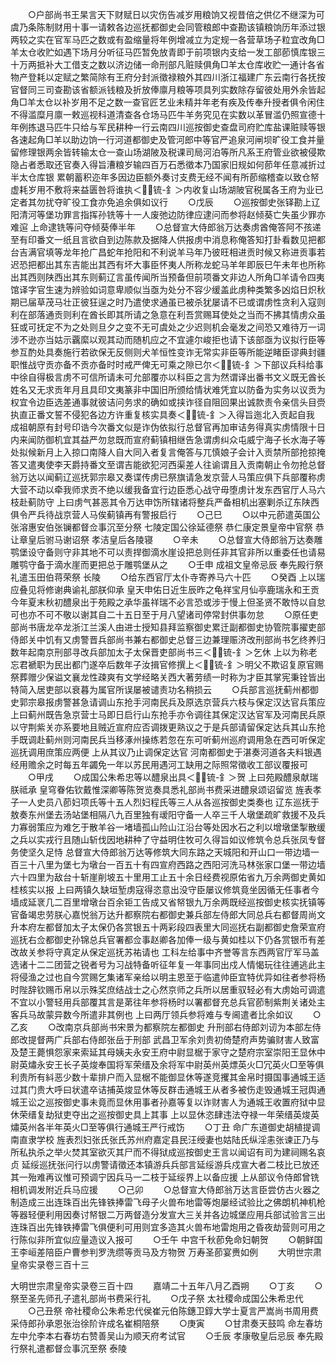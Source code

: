 <!-- { "loadSidebar": true } -->
　　○户部尚书王杲言天下财赋日以灾伤告减岁用粮饷又视昔倍之供亿不继深为可虞乃条陈制财用十事一请敕各边巡抚都御史会同管粮郎中查勘该镇粮饷历年添过银两较之实在官军马匹之数或有盈缩量将年例增减立为定规一各营草场子粒宜改角□羊太仓收贮如遇下场月分听征马匹暂免放青即于前项银内支给一发工部莭慎库银三十万两抵补大工借支之数以济边储一命刑部凡赃赎俱角□羊太仓库收贮一通计各省物产登耗以定赋之繁简除有王府分封派徵禄粮外其四川浙江福建广东云南行各抚按官督同三司查勘该省额派钱粮及折放俸廪月粮等项具列实数除存留彼处用外余皆起角□羊太仓以补岁用不足之数一查官匠艺业未精并年老有疾及传奉升授者俱令闲住不得滥糜月廪一敕巡视科道清查各仓场马匹牛羊务究见在实数以革冒滥仍照宣德十年例拣退马匹牛只给与军民耕种一行云南四川巡按御史查盘司府贮库盐课赃赎等银各速起角□羊以助边饷一行河道都御史及管河郎中等官严追泉河闸坝旷役工食并量留修理银两余皆转输太仓一查山场湖陂及税课司局河泊等所凡系王府管业欲被侵欺隐占者悉取还官奏入得旨漕粮岁输四百万石悉徵本乃国家旧规如何莭年任意减折过半太仓库银  累朝蓄积迩年多因边臣额外奏讨支费无经不闻有所莭缩稽查以致仓帑虚耗岁用不敷将来益匮咎将谁执＜锍-釒＞内收复山场湖陂官税属各王府为业已定者其勿扰夺旷役工食亦免追余俱如议行
　　○戊辰
　　○巡按御史张铎勘上辽阳清河等堡功罪言指挥孙铣等十一人废弛边防律应逮问而参将赵倾葵亡失虽少罪亦难逭  上命逮铣等问夺倾葵俸半年
　　○总督宣大侍郎翁万达奏虏酋俺答阿不孩递至有印番文一纸且言欲自到边陈款及据降人供报虏中消息称俺答知打卦看数见把都台吉满官填等龙年抢广昌蛇年抢阳和不利说羊马年乃彼旺相进贡时候又称进贡事若迟恐把都出其东吉能出其西有坏大事臣怀夷人所称龙蛇马羊年即辰巳午未年也所称出其西则陕西出其东则蓟辽言虽传闻所当预备但前项番文非边人所角□羊请令四夷馆译字官生速为辨验如词意卑顺似当亟为处分不容少缓盖此虏种类繁多凶焰日炽秋期已届草茂马壮正彼狂逞之时乃遣使求通虽已被杀犹屡请不已或谓虏性贪利入寇则利在部落通贡则利在酋长即其所请之急意在利吾赏赐耳使处之当而不拂其情虏众虽狂或可抚定不为之处则旦夕之变不无可虞处之少迟则机会毫发之间恐又难待万一词涉不逊亦当姑示覊縻以观其动而随机应之不宜遽尔峻拒也请下该部亟为议拟行臣等参互酌处具奏施行若欲保无反侧则犬羊恒性变诈无常实非臣等所能逆睹臣谬典封疆职惟战守贡亦备不贡亦备时时戒严俾无可乘之隙已尔＜锍-釒＞下部议兵科给事中徐自得极言虏不可信所请未可允部覆亦以科臣之言为然谓译出番书文义既无酋长姓名又无求贡年月且具印文夷篆非中国旧所颁给情状难凭宜以防备为实务以议贡为权宜令边臣选差通事就彼诘问务求的确如或挟诈径自阻回果出诚款责令亲信头目赍执直正番文誓不侵犯各边方许重复核实具奏＜锍-釒＞入得旨迤北入贡起自我  成祖朝原有封号印诰今次番文似是诈伪依拟行总督官再加审诘务得真实虏情限十日内来闻防御机宜其益严勿怠既而宣府蓟镇相继告急谓虏纠众屯威宁海子长水海子等处拟候新月上入掠口南降人自大同入者复言俺答与兀慎娘子会计入贡禁所部抢掠掩答又遣夷使李天爵持番文至谓吉能欲犯河西渠差人往谕谓且入贡南朝止令勿抢总督翁万达以闻蓟辽巡抚郭宗皋又奏谍传虏已祭旗请急发京营人马策应俱下兵部覆称虏大营不动以牵我师求贡不绝以缓我备宜行边臣悉心战守毋堕虏计发东西官厅人马六枝赴蓟防守  上曰虏气甚恶其令万达申饬所辖诸将整兵严备相机出塞剿杀辽东陕西俱令严兵待战京营人马俟蓟镇再有警报启行
　　○己巳
　　○以中元莭遣英国公张溶惠安伯张镧都督佥事沉至分祭  七陵定国公徐延德祭  恭仁康定景皇帝中官祭  恭让章皇后驸马谢诏祭  孝洁皇后各陵寝
　　○辛未
　　○总督宣大侍郎翁万达奏雕鹗堡设守备则守非其地不可以责捍御滴水崖设把总则任非其官非所以重委任也请易雕鹗守备于滴水崖而更把总于雕鹗堡从之
　　○壬申  成祖文皇帝忌辰  奉先殿行祭礼遣玉田伯蒋荣祭  长陵
　　○给东西官厅太仆寺寄养马六十匹
　　○癸酉  上以瑞应叠见将修谢典谕礼部朕仰承  皇天申佑日近生辰昨之龟祥宝月仙亭鹿瑞永和王贡今年夏末秋初醴泉出于苑殿之承华虽祥瑞不必言恐或涉于慢上但圣贤不敢恃以自怠可也亦不可不敬以谢其自二十五日至于月八望诸司停常封供事勿怠
　　○原任吏部尚书唐龙卒龙浙江兰溪人由进士授知县拜监察御史累迁副都御史协管院事擢吏部侍郎关中饥有又虏警晋兵部尚书兼右都御史总督三边兼理赈济改刑部尚书乞终养归数年起南京刑部寻改兵部加太子太保晋吏部尚书三＜锍-釒＞乞休  上以为称老忘君褫职为民出都门遂卒后数年子汝揖官修撰上＜锍-釒＞明父不欺诏复原官赐祭葬赠少保谥文襄龙性疎爽有文学经略关西大著劳绩一时称为才臣其掌宪秉铨皆出特简入居吏部以衰暮为属官所误屡被谴责功名稍损云
　　○兵部言巡抚蓟州都御史郭宗皋报虏警甚急请调山东抢手河南民兵及原选京营兵六枝与保定汉达官兵策应  上曰蓟州既告急京营士马即日启行山东抢手亦令调往其保定汉达官军及河南民兵原以守荆紫关亦系要地且贼近宣府应否调拨更熟议之于是兵部请留保定达兵其山东抢手既调赴蓟州则河南民兵当移涿州操练若忽在东可听蓟州巡府调用急在西可听保定巡抚调用庶策应两便  上从其议乃止调保定达官  河南都御史于湛奏河道各夫料银遇经用赡余之时每五年蠲免一年以苏民用遇河工缺用之际照常徵收工部议覆报可
　　○甲戌
　　○成国公朱希忠等以醴泉出具＜锍-釒＞贺  上曰苑殿醴泉献瑞朕祗承  皇穹眷佑钦戴惟深卿等陈贺览奏具悉礼部尚书费采进醴泉颂诏留览  旌表孝子一人史员八莭妇项氏等十五人烈妇程氏等三人从各巡按御史类奏也  辽东巡抚于敖奏东州堡去汤站堡相隔八九百里独有叆阳守备一人卒三千人墩堡疏旷救援不及兵力寡弱策应为难乞于散羊谷一堵墙孤山险山江沿台等处因水石之利以增墩堡掣散缓之兵以实戎行且随山斩伐因地耕种了守益明住牧可久得旨如议修筑令总兵张凤专督务使坚久足恃  总督宣大侍郎翁万达等修筑大同东路之天城阳和开山口一带边墙一百三十八里为堡七为墩台一百五十有四宣府西路之西阳河洗马林张家口堡一带边墙六十四里为敌台十斩崖削坡五十里用工止五十余日经费视原佑省九万余两御史黄如桂核实以报  上曰两镇久缺垣堑虏寇得恣意出没守臣屡议修筑竟坐因循无任事者今墙成延衺几二百里增墩台百余钜工告成又省帑银九万余两既经巡按御史核实抚镇等官备竭忠劳朕心嘉悦翁万达升都察院右都御史兼兵部左侍郎大同总兵右都督周尚文升本府左都督加太子太保仍各赏银五十两彩段四表里大同巡抚右副都御史詹荣宣府巡抚右佥都御史孙锦总兵官署都佥事赵卿各加俸一级与黄如桂以下仍各赏银币有差改故关参将守真定从保定巡抚苏祐请也  工科左给事中齐誉等言东西两官厅军马盖选诸十二二团营之锐者号为习战特备听征年复一年事同出戍人情愒玩往往逋逃此主将侵渔之过也自今赏赐乞集诸军亲给以明主恩至于临遣帅臣宜特优异如往者参将杨时陛辞钦赐币帛以示殊奖庶结战士之心然京师之兵所以居重驭轻必有大虏始可调遣不宜以小警轻用兵部覆其言是苐往年参将杨时以署都督充总兵官莭制紫荆关诸处主客兵马故蒙异数今所遣非其例也  上曰两厅领兵参将难与专阃遣者比余如议
　　○乙亥
　　○改南京兵部尚书宋景为都察院左都御史  升刑部右侍郎刘讱为本部左侍郎改提督两广兵部右侍郎张岳于刑部  武昌卫军余刘贵初倚楚府声势骗财害人致富及楚王薨惧怨家来索延其母姨夫永安王府中尉显椐于家守之楚府宗室崇阳王显休中尉英熽永安王长子英焌奉国将军荣缙及余将军中尉英州英熛英火□冗英火□至等俱利贵所有紏恶少数十辈排户而入显椐不能御显休等遂竞攫其金帛时摄国事通城王适过其门贵大呼曰状遣卒诘捕英焌显休等反群击通城王从者多被伤走毁通城王冠舆通城王讼之巡按御史事未竟而显休用事者孙嘉等复以诈财害人为通城王收置府狱中显休荣缙复劫狱吏夺出之巡按御史具上其事  上以显休恣肆违法夺禄一年荣缙英焌英熽英州各半年英火□至等俱行通城王严行戒饬
　　○丁丑  命广东道御史胡植提调南直隶学校  旌表烈妇张氏张氏苏州府嘉定县民汪绶妻也姑陆氏纵淫恚张谏正乃与所私执杀之举火焚其室欲灭其尸而不得狱成巡按御史王言以闻诏有司为建祠赐名哀贞  延绥巡抚张问行以虏警请徵还本镇游兵兵部言延绥游兵戍宣大者二枝比已放还其一殆难再议惟可预调宁因兵马一二枝于延绥界上以备应援  上从部议令侍郎曾铣相机调发附近兵马应援
　　○己卯
　　○总督宣大侍郎翁万达言臣尝仿古火器之制造成三出连珠百出先锋铁捧雷飞母子火兽布地雷等炮屡经试验比之佛朗机神机枪等器轻便利用因奏讨帑银二万两督造分发宣大三关并各边城堡应用兵部试验言三出连珠百出先锋铁捧雷飞俱便利可用则宜多造其火兽布地雷炮用之昏夜劫营则可用之行陈似非所宜似应量造议入报可
　　○壬午  中宫千秋莭免命妇朝贺
　　○朝鲜国王李峘差陪臣户曹参判罗洗缵等贡马及方物贺  万寿圣莭宴赉如例
　　大明世宗肃皇帝实录卷三百十三


大明世宗肃皇帝实录卷三百十四
　　嘉靖二十五年八月乙酉朔
　　○丁亥
　　○祭至圣先师孔子遣礼部尚书费采行礼
　　○戊子祭  太社稷命成国公朱希忠代
　　○己丑祭  帝社稷命公朱希忠代侯崔元伯陈鏸卫錞大学士夏言严嵩尚书周用费采侍郎孙承恩张治徐阶许成名崔桐陪祭
　　○庚寅
　　○甘肃奏天鼓鸣  命左春坊左中允李本右春坊右赞善吴山为顺天府考试官
　　○壬辰  孝康敬皇后忌辰  奉先殿行祭礼遣都督佥事沉至祭  泰陵
